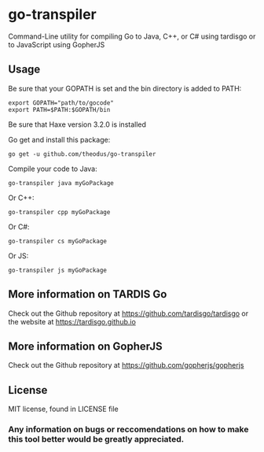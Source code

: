 # go-transpiler

Command-Line utility for compiling Go to Java, C++, or C# using tardisgo
or to JavaScript using GopherJS

## Usage

Be sure that your GOPATH is set and the bin directory is added to PATH:
```
export GOPATH="path/to/gocode"
export PATH=$PATH:$GOPATH/bin
```
Be sure that Haxe version 3.2.0 is installed

Go get and install this package:
```
go get -u github.com/theodus/go-transpiler
```
Compile your code to Java:
```
go-transpiler java myGoPackage
```
Or C++:
```
go-transpiler cpp myGoPackage
```
Or C#:
```
go-transpiler cs myGoPackage
```
Or JS:
```
go-transpiler js myGoPackage
```

## More information on TARDIS Go

Check out the Github repository at https://github.com/tardisgo/tardisgo
or the website at https://tardisgo.github.io

## More information on GopherJS

Check out the Github repository at https://github.com/gopherjs/gopherjs

## License

MIT license, found in LICENSE file

### Any information on bugs or reccomendations on how to make this tool better would be greatly appreciated.
